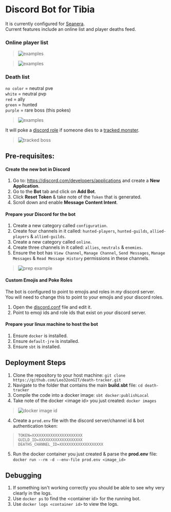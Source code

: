 # Discord Bot for Tibia

It is currently configured for [Seanera](https://github.com/Leo32onGIT/death-tracker/blob/main/death-tracker/src/main/scala/com/kiktibia/deathtracker/tibiadata/TibiaDataClient.scala#L20).    
Current features include an online list and player deaths feed.

### Online player list    

> ![examples](https://i.imgur.com/S72fiHb.png)

> ![examples](https://i.imgur.com/AkaTy62.png)

### Death list    
  
  `no color` = neutral pve    
  `white` = neutral pvp    
  `red` = ally    
  `green` = hunted    
  `purple` = rare boss (this pokes)
  
> ![examples](https://i.imgur.com/09xAyde.gif)

It will poke a [discord role](https://github.com/Leo32onGIT/death-tracker/blob/main/death-tracker/src/main/resources/application.conf#L23) if someone dies to a [tracked monster](https://github.com/Leo32onGIT/death-tracker/blob/main/death-tracker/src/main/resources/application.conf#L24-L94).

> ![tracked boss](https://i.imgur.com/cbwovAO.png)

## Pre-requisites:

#### Create the new bot in Discord
1. Go to: https://discord.com/developers/applications and create a **New Application**.
2. Go to the **Bot** tab and click on **Add Bot**.
3. Click **Reset Token** & take note of the `Token` that is generated.
4. Scroll down and enable **Message Content Intent**.

#### Prepare your Discord for the bot
1. Create a new category called `configuration`.
2. Create four channels in it called: `hunted-players`, `hunted-guilds`, `allied-players` & `allied-guilds`.
3. Create a new category called `online`.
4. Create three channels in it called: `allies`, `neutrals` & `enemies`.
5. Ensure the bot has `View Channel`, `Manage Channel`, `Send Messages`, `Manage Messages` & `Read Message History` permissions in these channels.    
> ![prep example](https://i.imgur.com/jBNicZI.png)

#### Custom Emojis and Poke Roles
The bot is configured to point to emojis and roles in _my_ discord server.     
You will need to change this to point to your emojis and your discord roles.

1. Open the [discord.conf](https://github.com/Leo32onGIT/death-tracker/blob/seanera/death-tracker/src/main/resources/discord.conf#L11-L34) file and edit it.
2. Point to emoji ids and role ids that exist on _your_ discord server.

#### Prepare your linux machine to host the bot
1. Ensure `docker` is installed.
1. Ensure `default-jre` is installed.
1. Ensure `sbt` is installed.

## Deployment Steps

1. Clone the repository to your host machine: `git clone https://github.com/Leo32onGIT/death-tracker.git`
2. Navigate to the folder that contains the main **build.sbt** file: `cd death-tracker`
4. Compile the code into a docker image: `sbt docker:publishLocal`
5. Take note of the docker \<image id\> you just created: `docker images`   
> ![docker image id](https://i.imgur.com/nXvSeIL.png)

4. Create a `prod.env` file with the discord server/channel id & bot authentication token:
> ```env
> TOKEN=XXXXXXXXXXXXXXXXXXXXXX   
> GUILD_ID=XXXXXXXXXXXXXXXXXXX   
> DEATHS_CHANNEL_ID=XXXXXXXXXXXXXXXXXXX
> ```
5. Run the docker container you just created & parse the **prod.env** file: `docker run --rm -d --env-file prod.env <image_id>`  

## Debugging

1. If something isn't working correctly you should be able to see why very clearly in the logs.
2. Use `docker ps` to find the \<container id\> for the running bot.
3. Use `docker logs <container id>` to view the logs.
